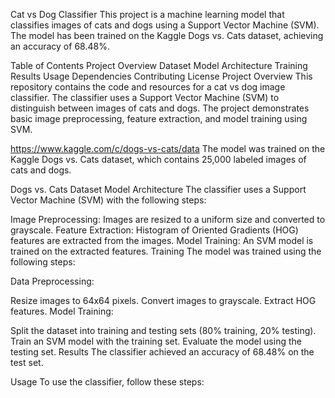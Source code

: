 Cat vs Dog Classifier
This project is a machine learning model that classifies images of cats and dogs using a Support Vector Machine (SVM). The model has been trained on the Kaggle Dogs vs. Cats dataset, achieving an accuracy of 68.48%.

Table of Contents
Project Overview
Dataset
Model Architecture
Training
Results
Usage
Dependencies
Contributing
License
Project Overview
This repository contains the code and resources for a cat vs dog image classifier. The classifier uses a Support Vector Machine (SVM) to distinguish between images of cats and dogs. The project demonstrates basic image preprocessing, feature extraction, and model training using SVM.

https://www.kaggle.com/c/dogs-vs-cats/data
The model was trained on the Kaggle Dogs vs. Cats dataset, which contains 25,000 labeled images of cats and dogs.

Dogs vs. Cats Dataset
Model Architecture
The classifier uses a Support Vector Machine (SVM) with the following steps:

Image Preprocessing: Images are resized to a uniform size and converted to grayscale.
Feature Extraction: Histogram of Oriented Gradients (HOG) features are extracted from the images.
Model Training: An SVM model is trained on the extracted features.
Training
The model was trained using the following steps:

Data Preprocessing:

Resize images to 64x64 pixels.
Convert images to grayscale.
Extract HOG features.
Model Training:

Split the dataset into training and testing sets (80% training, 20% testing).
Train an SVM model with the training set.
Evaluate the model using the testing set.
Results
The classifier achieved an accuracy of 68.48% on the test set.

Usage
To use the classifier, follow these steps:

